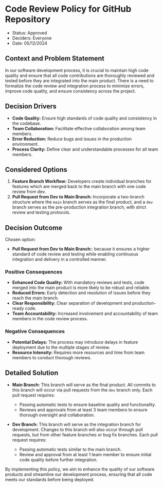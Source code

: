 # Code Review Policy for GitHub Repository

* Status: Approved
* Deciders: Everyone
* Date: 05/12/2024

## Context and Problem Statement

In our software development process, it is crucial to maintain high code quality and ensure that all code contributions are thoroughly reviewed and tested before they are integrated into the main product. There is a need to formalize the code review and integration process to minimize errors, improve code quality, and ensure consistency across the project.

## Decision Drivers

* **Code Quality:** Ensure high standards of code quality and consistency in the codebase.
* **Team Collaboration:** Facilitate effective collaboration among team members.
* **Error Reduction:** Reduce bugs and issues in the production environment.
* **Process Clarity:** Define clear and understandable processes for all team members.

## Considered Options

1. **Feature Branch Workflow:** Developers create individual branches for features which are merged back to the main branch with one code review from dev.
2. **Pull Request from Dev to Main Branch:** Incorporate a two-branch structure where the `main` branch serves as the final product, and a `dev` branch serves as the pre-production integration branch, with strict review and testing protocols.

## Decision Outcome

Chosen option: 
* **Pull Request from Dev to Main Branch:**: because it ensures a higher standard of code review and testing while enabling continuous integration and delivery in a controlled manner.

### Positive Consequences

* **Enhanced Code Quality:** With mandatory reviews and tests, code merged into the main product is more likely to be robust and reliable.
* **Reduced Errors:** Early detection and resolution of issues before they reach the main branch.
* **Clear Responsibility:** Clear separation of development and production-ready code.
* **Team Accountability:** Increased involvement and accountability of team members in the code review process.

### Negative Consequences

* **Potential Delays:** The process may introduce delays in feature deployment due to the multiple stages of review.
* **Resource Intensity:** Requires more resources and time from team members to conduct thorough reviews.

## Detailed Solution

* **Main Branch:** This branch will serve as the final product. All commits to this branch will occur via pull requests from the `dev` branch only. Each pull request requires:
  - Passing automatic tests to ensure baseline quality and functionality.
  - Reviews and approvals from at least 3 team members to ensure thorough oversight and collaboration.

* **Dev Branch:** This branch will serve as the integration branch for development. Changes to this branch will also occur through pull requests, but from other feature branches or bug fix branches. Each pull request requires:
  - Passing automatic tests similar to the main branch.
  - Review and approval from at least 1 team member to ensure initial code quality before further integration.

By implementing this policy, we aim to enhance the quality of our software products and streamline our development process, ensuring that all code meets our standards before being deployed.

